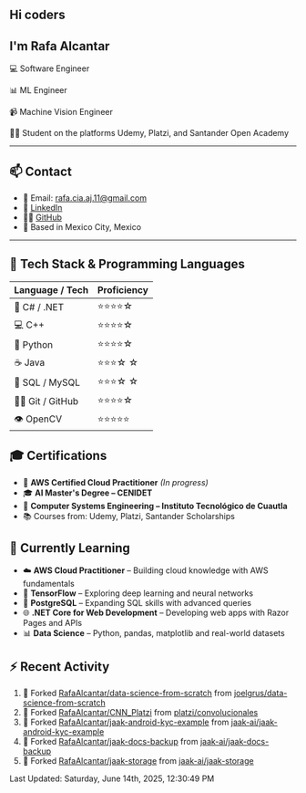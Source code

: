 ## Hi coders
## I'm Rafa Alcantar


💻 Software Engineer

📊 ML Engineer

📹 Machine Vision Engineer

👨‍💻 Student on the platforms Udemy, Platzi, and Santander Open Academy

---
## 📫 Contact

- 📧 Email: [rafa.cia.aj.11@gmail.com](mailto:rafa.cia.aj.11@gmail.com)  
- 💼 [LinkedIn](https://www.linkedin.com/in/rafael-alcantar-juarez/)  
- 🧑‍💻 [GitHub](https://github.com/RafaAlcantar)  
- 📍 Based in Mexico City, Mexico

---
## 🧰 Tech Stack & Programming Languages

| Language / Tech   |  Proficiency   |
|-------------------|----------------|
| 🎯 C# / .NET      | ⭐⭐⭐⭐☆   |
| 💻 C++            | ⭐⭐⭐⭐☆   |
| 🐍 Python         | ⭐⭐⭐⭐☆   |
| ☕ Java           | ⭐⭐⭐☆ ☆   |
| 💾 SQL / MySQL    | ⭐⭐⭐☆ ☆   |
| 🧑‍💻 Git / GitHub   | ⭐⭐⭐⭐☆   |
| 👁️ OpenCV         | ⭐⭐⭐⭐⭐  |


## 🎓 Certifications

- 📜 **AWS Certified Cloud Practitioner** *(In progress)*  
- 🎓 **AI Master's Degree – CENIDET**  
- 📘 **Computer Systems Engineering – Instituto Tecnológico de Cuautla**  
- 📚 Courses from: Udemy, Platzi, Santander Scholarships

## 🧪 Currently Learning

- ☁️ **AWS Cloud Practitioner** – Building cloud knowledge with AWS fundamentals  
- 🤖 **TensorFlow** – Exploring deep learning and neural networks  
- 🐘 **PostgreSQL** – Expanding SQL skills with advanced queries  
- 🌐 **.NET Core for Web Development** – Developing web apps with Razor Pages and APIs  
- 📊 **Data Science** – Python, pandas, matplotlib and real-world datasets

## :zap: Recent Activity
<!--RECENT_ACTIVITY:start-->
1. 🔱 Forked [RafaAlcantar/data-science-from-scratch](https://github.com/RafaAlcantar/data-science-from-scratch) from [joelgrus/data-science-from-scratch](https://github.com/joelgrus/data-science-from-scratch)
2. 🔱 Forked [RafaAlcantar/CNN_Platzi](https://github.com/RafaAlcantar/CNN_Platzi) from [platzi/convolucionales](https://github.com/platzi/convolucionales)
3. 🔱 Forked [RafaAlcantar/jaak-android-kyc-example](https://github.com/RafaAlcantar/jaak-android-kyc-example) from [jaak-ai/jaak-android-kyc-example](https://github.com/jaak-ai/jaak-android-kyc-example)
4. 🔱 Forked [RafaAlcantar/jaak-docs-backup](https://github.com/RafaAlcantar/jaak-docs-backup) from [jaak-ai/jaak-docs-backup](https://github.com/jaak-ai/jaak-docs-backup)
5. 🔱 Forked [RafaAlcantar/jaak-storage](https://github.com/RafaAlcantar/jaak-storage) from [jaak-ai/jaak-storage](https://github.com/jaak-ai/jaak-storage)
<!--RECENT_ACTIVITY:end-->
<!--RECENT_ACTIVITY:last_update-->
Last Updated: Saturday, June 14th, 2025, 12:30:49 PM
<!--RECENT_ACTIVITY:last_update_end-->

